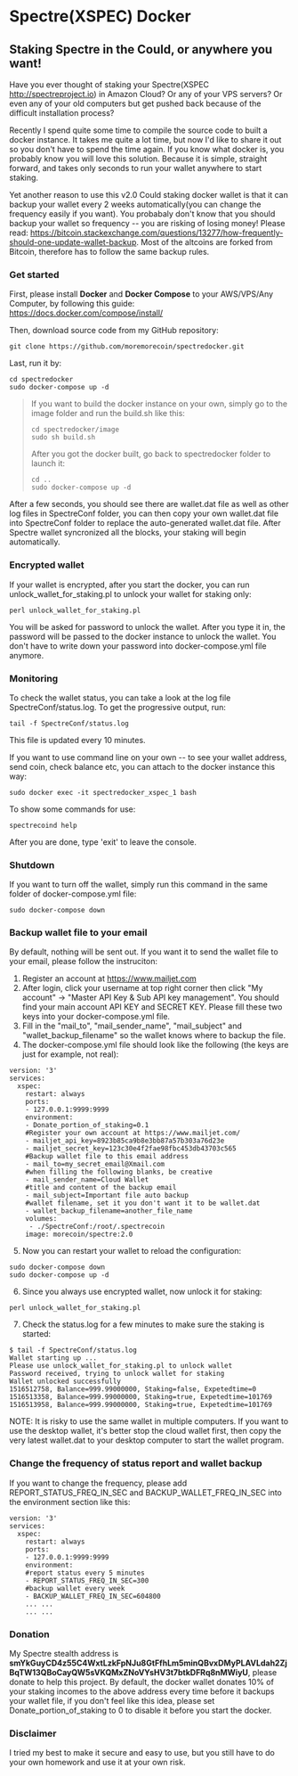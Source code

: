 # Spectre(XSPEC) Docker
## Staking Spectre in the Could, or anywhere you want!

Have you ever thought of staking your Spectre(XSPEC http://spectreproject.io) in Amazon Cloud? Or any of your VPS servers? Or even any of your old computers but get pushed back because of the difficult installation process?

Recently I spend quite some time to compile the source code to built a docker instance. It takes me quite a lot time, but now I'd like to share it out so you don't have to spend the time again. If you know what docker is, you probably know you will love this solution. Because it is simple, straight forward, and takes only seconds to run your wallet anywhere to start staking.

Yet another reason to use this v2.0 Could staking docker wallet is that it can backup your wallet every 2 weeks automatically(you can change the frequency easily if you want). You probabaly don't know that you should backup your wallet so frequency -- you are risking of losing money! Please read: https://bitcoin.stackexchange.com/questions/13277/how-frequently-should-one-update-wallet-backup. Most of the altcoins are forked from Bitcoin, therefore has to follow the same backup rules. 

### Get started
First, please install **Docker** and **Docker Compose** to your AWS/VPS/Any Computer, by following this guide: https://docs.docker.com/compose/install/

Then, download source code from my GitHub repository:

```
git clone https://github.com/moremorecoin/spectredocker.git
```

Last, run it by:

```
cd spectredocker
sudo docker-compose up -d
```

> If you want to build the docker instance on your own, simply go to the image folder and run the build.sh like this:
> ```
> cd spectredocker/image
> sudo sh build.sh
> ```
> After you got the docker built, go back to spectredocker folder to launch it:
> ```
> cd ..
> sudo docker-compose up -d
> ```

After a few seconds, you should see there are wallet.dat file as well as other log files in SpectreConf folder, you can then copy your own wallet.dat file into SpectreConf folder to replace the auto-generated wallet.dat file. After Spectre wallet syncronized all the blocks, your staking will begin automatically.

### Encrypted wallet

If your wallet is encrypted, after you start the docker, you can run unlock_wallet_for_staking.pl to unlock your wallet for staking only:

```
perl unlock_wallet_for_staking.pl
```

You will be asked for password to unlock the wallet. After you type it in, the password will be passed to the docker instance to unlock the wallet. You don't have to write down your password into docker-compose.yml file anymore.

### Monitoring

To check the wallet status, you can take a look at the log file SpectreConf/status.log. To get the progressive output, run:

```
tail -f SpectreConf/status.log
```

This file is updated every 10 minutes. 

If you want to use command line on your own -- to see your wallet address, send coin, check balance etc, you can attach to the docker instance this way:

```
sudo docker exec -it spectredocker_xspec_1 bash
```

To show some commands for use:

```
spectrecoind help
```

After you are done, type 'exit' to leave the console. 

### Shutdown

If you want to turn off the wallet, simply run this command in the same folder of docker-compose.yml file:

```
sudo docker-compose down
```

### Backup wallet file to your email

By default, nothing will be sent out. If you want it to send the wallet file to your email, please follow the instruciton:
1. Register an account at https://www.mailjet.com
2. After login, click your username at top right corner then click "My account" -> "Master API Key & Sub API key management". You should find your main account API KEY and SECRET KEY. Please fill these two keys into your docker-compose.yml file.
3. Fill in the "mail_to", "mail_sender_name", "mail_subject" and "wallet_backup_filename" so the wallet knows where to backup the file. 
4. The docker-compose.yml file should look like the following (the keys are just for example, not real):

```
version: '3'
services:
  xspec:
    restart: always
    ports:
    - 127.0.0.1:9999:9999
    environment:
    - Donate_portion_of_staking=0.1
    #Register your own account at https://www.mailjet.com/
    - mailjet_api_key=8923b85ca9b8e3bb87a57b303a76d23e
    - mailjet_secret_key=123c30e4f2fae98fbc453db43703c565
    #Backup wallet file to this email address
    - mail_to=my_secret_email@Xmail.com
    #when filling the following blanks, be creative
    - mail_sender_name=Cloud Wallet
    #title and content of the backup email
    - mail_subject=Important file auto backup
    #wallet filename, set it you don't want it to be wallet.dat
    - wallet_backup_filename=another_file_name
    volumes:
     - ./SpectreConf:/root/.spectrecoin
    image: morecoin/spectre:2.0
```

5. Now you can restart your wallet to reload the configuration:
```
sudo docker-compose down
sudo docker-compose up -d
```
6. Since you always use encrypted wallet, now unlock it for staking:
```
perl unlock_wallet_for_staking.pl
```
7. Check the status.log for a few minutes to make sure the staking is started:
```
$ tail -f SpectreConf/status.log
Wallet starting up ...
Please use unlock_wallet_for_staking.pl to unlock wallet
Password received, trying to unlock wallet for staking
Wallet unlocked successfully
1516512758, Balance=999.99000000, Staking=false, Expetedtime=0
1516513358, Balance=999.99000000, Staking=true, Expetedtime=101769
1516513958, Balance=999.99000000, Staking=true, Expetedtime=101769
```
NOTE: It is risky to use the same wallet in multiple computers. If you want to use the desktop wallet, it's better stop the cloud wallet first, then copy the very latest wallet.dat to your desktop computer to start the wallet program. 

### Change the frequency of status report and wallet backup

If you want to change the frequency, please add REPORT_STATUS_FREQ_IN_SEC and BACKUP_WALLET_FREQ_IN_SEC into the environment section like this:
```
version: '3'
services:
  xspec:
    restart: always
    ports:
    - 127.0.0.1:9999:9999
    environment:
    #report status every 5 minutes
    - REPORT_STATUS_FREQ_IN_SEC=300
    #backup wallet every week
    - BACKUP_WALLET_FREQ_IN_SEC=604800
    ... ...
    ... ...
```

### Donation

My Spectre stealth address
is **smYkGuyCD4z55C4WxtLzkFpNJu8GtFfhLm5minQBvxDMyPLAVLdah2ZjBqTW13QBoCayQW5sVKQMxZNoVYsHV3t7btkDFRq8nMWiyU**, please donate to help this project. 
By default, the docker wallet donates 10% of your staking incomes to the above address every time before it backups your wallet file, if you don't feel like this idea, please set Donate_portion_of_staking to 0 to disable it before you start the docker.

### Disclaimer

I tried my best to make it secure and easy to use, but you still have to do your own homework and use it at your own risk. 
